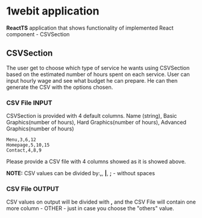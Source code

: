 # 1webit application

**ReactTS** application that shows functionality of implemented React component - CSVSection

## CSVSection

The user get to choose which type of service he wants using CSVSection based on the estimated number of hours spent on each service. User can input hourly wage and see what budget he can prepare. He can then generate the CSV with the options chosen.

### CSV File INPUT

CSVSection is provided with 4 default columns.
Name (string), Basic Graphics(number of hours), Hard Graphics(number of hours), Advanced Graphics(number of hours)

```
Menu,3,6,12
Homepage,5,10,15
Contact,4,8,9
```

Please provide a CSV file with 4 columns showed as it is showed above.

**NOTE:** CSV values can be divided by:**,**, **|**, **;** - without spaces

### CSV File OUTPUT

CSV values on output will be divided with **,** and the CSV File will contain one more column - OTHER - just in case you choose the "others" value.
